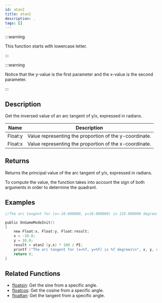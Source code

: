 ```yaml
---
id: atan2
title: atan2
description: .
tags: []
---
```


:::warning

This function starts with lowercase letter.

:::

:::warning

Notice that the y-value is the first parameter and the x-value is the second parameter.

:::

## Description

Get the inversed value of an arc tangent of y/x, expressed in radians.

| Name    | Description                                            |
| ------- | ------------------------------------------------------ |
| Float:y | Value representing the proportion of the y-coordinate. |
| Float:x | Value representing the proportion of the x-coordinate. |

## Returns

Returns the principal value of the arc tangent of y/x, expressed in radians.

To compute the value, the function takes into account the sign of both arguments in order to determine the quadrant.

## Examples

```c
//The arc tangent for (x=-10.000000, y=10.000000) is 135.000000 degrees.

public OnGameModeInit()
{
    new Float:x, Float:y, Float:result;
    x = -10.0;
    y = 10.0;
    result = atan2 (y,x) * 180 / PI;
    printf ("The arc tangent for (x=%f, y=%f) is %f degrees\n", x, y, result );
    return 0;
}
```

## Related Functions

- [floatsin](floatsin.md): Get the sine from a specific angle.
- [floatcos](floatcos.md): Get the cosine from a specific angle.
- [floattan](floattan.md): Get the tangent from a specific angle.

